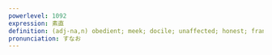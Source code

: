 ```yaml
---
powerlevel: 1092
expression: 素直
definition: (adj-na,n) obedient; meek; docile; unaffected; honest; frank; (P)
pronunciation: すなお
---
```

